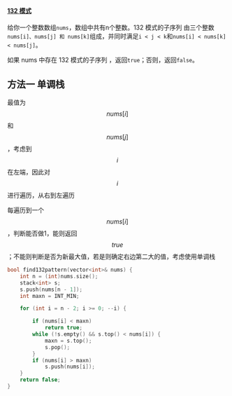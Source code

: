 #### [132 模式](https://leetcode-cn.com/problems/132-pattern/)

给你一个整数数组`nums`，数组中共有n个整数。132 模式的子序列 由三个整数`nums[i]、nums[j] 和 nums[k]`组成，并同时满足`i < j < k`和`nums[i] < nums[k] < nums[j]`。

如果 nums 中存在 132 模式的子序列 ，返回`true`；否则，返回`false`。

## 方法一 单调栈

最值为$$nums[i]$$和$$nums[j]$$，考虑到$$i$$在左端，因此对$$i$$进行遍历，从右到左遍历

每遍历到一个$$nums[i]$$，判断能否做1，能则返回$$true$$；不能则判断是否为新最大值，若是则确定右边第二大的值，考虑使用单调栈

```c++
bool find132pattern(vector<int>& nums) {
	int n = (int)nums.size();
	stack<int> s;
	s.push(nums[n - 1]);
	int maxn = INT_MIN;

	for (int i = n - 2; i >= 0; --i) {

		if (nums[i] < maxn)
			return true;
		while (!s.empty() && s.top() < nums[i]) {
			maxn = s.top();
			s.pop();
		}
		if (nums[i] > maxn)
			s.push(nums[i]);
	}
	return false;
}
```

